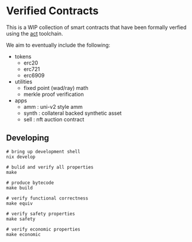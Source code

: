 # Verified Contracts

This is a WIP collection of smart contracts that have been formally verfied using the
[act](https://github.com/ethereum/act) toolchain.

We aim to eventually include the following:

- tokens
  - erc20
  - erc721
  - erc6909
- utilities
  - fixed point (wad/ray) math
  - merkle proof verification
- apps
  - amm   : uni-v2 style amm
  - synth : collateral backed synthetic asset
  - sell  : nft auction contract

## Developing

```
# bring up development shell
nix develop

# bulid and verify all properties
make

# produce bytecode
make build

# verify functional correctness
make equiv

# verify safety properties
make safety

# verify economic properties
make economic
```
